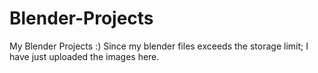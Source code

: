 # Blender-Projects
My Blender Projects :)
Since my blender files exceeds the storage limit; I have just uploaded the images here.
